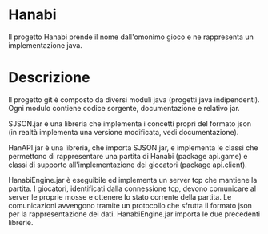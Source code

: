 # Hanabi
Il progetto Hanabi prende il nome dall'omonimo gioco e ne rappresenta un implementazione java.

# Descrizione
Il progetto git è composto da diversi moduli java (progetti java indipendenti).
Ogni modulo contiene codice sorgente, documentazione e relativo jar. 

SJSON.jar è una libreria che implementa i concetti propri del formato json (in realtà implementa una versione modificata, vedi documentazione).

HanAPI.jar è una libreria, che importa SJSON.jar, e implementa le classi che permettono di rappresentare una partita di Hanabi (package api.game) e classi di supporto all'implementazione dei giocatori (package api.client).

HanabiEngine.jar è eseguibile ed implementa un server tcp che mantiene la partita.
I giocatori, identificati dalla connessione tcp, devono comunicare al server le proprie mosse e ottenere lo stato corrente della partita.
Le comunicazioni avvengono tramite un protocollo che sfrutta il formato json per la rappresentazione dei dati.
HanabiEngine.jar importa le due precedenti librerie.

